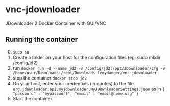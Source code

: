 # vnc-jdownloader
JDownloader 2 Docker Container with GUI/VNC

## Running the container
0. `sudo su`
1. Create a folder on your host for the configuration files (eg. sudo mkdir /config/jd2)
2. run `docker run -d --name jd2 -v /config/jd2:/opt/JDownloader/cfg -v /home/user/Downloads:/root/Downloads lemydanger/vnc-jdownloader`
3. stop the container `docker stop jd2`
4. On your host, enter your credentials (in quotes) to the file `org.jdownloader.api.myjdownloader.MyJDownloaderSettings.json` as in `{ "password" : "mypasswort", "email" : "email@home.org" }`
5. Start the container


